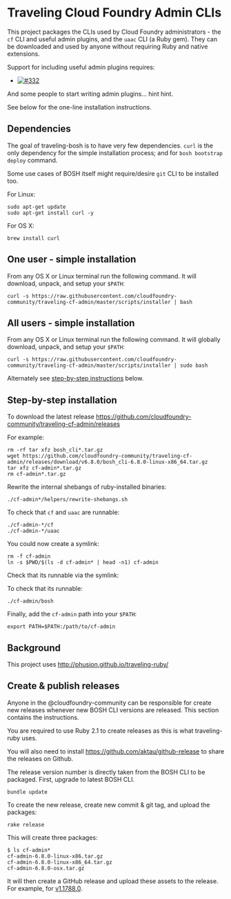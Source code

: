 Traveling Cloud Foundry Admin CLIs
==================================

This project packages the CLIs used by Cloud Foundry administrators - the `cf` CLI and useful admin plugins, and the `uaac` CLI (a Ruby gem). They can be downloaded and used by anyone without requiring Ruby and native extensions.

Support for including useful admin plugins requires:

-	[![#332](https://github-shields.cfapps.io/github/cloudfoundry/cli/issues/332.svg?style=flat)](https://github-shields.cfapps.io/github/cloudfoundry/cli/issues/332)

And some people to start writing admin plugins... hint hint.

See below for the one-line installation instructions.

Dependencies
------------

The goal of traveling-bosh is to have very few dependencies. `curl` is the only dependency for the simple installation process; and for `bosh bootstrap deploy` command.

Some use cases of BOSH itself might require/desire `git` CLI to be installed too.

For Linux:

```
sudo apt-get update
sudo apt-get install curl -y
```

For OS X:

```
brew install curl
```

One user - simple installation
------------------------------

From any OS X or Linux terminal run the following command. It will download, unpack, and setup your `$PATH`:

```
curl -s https://raw.githubusercontent.com/cloudfoundry-community/traveling-cf-admin/master/scripts/installer | bash
```

All users - simple installation
-------------------------------

From any OS X or Linux terminal run the following command. It will globally download, unpack, and setup your `$PATH`:

```
curl -s https://raw.githubusercontent.com/cloudfoundry-community/traveling-cf-admin/master/scripts/installer | sudo bash
```

Alternately see [step-by-step instructions](#step-by-step-installation) below.

Step-by-step installation
-------------------------

To download the latest release https://github.com/cloudfoundry-community/traveling-cf-admin/releases

For example:

```
rm -rf tar xfz bosh_cli*.tar.gz
wget https://github.com/cloudfoundry-community/traveling-cf-admin/releases/download/v6.8.0/bosh_cli-6.8.0-linux-x86_64.tar.gz
tar xfz cf-admin*.tar.gz
rm cf-admin*.tar.gz
```

Rewrite the internal shebangs of ruby-installed binaries:

```
./cf-admin*/helpers/rewrite-shebangs.sh
```

To check that `cf` and `uaac` are runnable:

```
./cf-admin-*/cf
./cf-admin-*/uaac
```

You could now create a symlink:

```
rm -f cf-admin
ln -s $PWD/$(ls -d cf-admin* | head -n1) cf-admin
```

Check that its runnable via the symlink:

To check that its runnable:

```
./cf-admin/bosh
```

Finally, add the `cf-admin` path into your `$PATH`:

```
export PATH=$PATH:/path/to/cf-admin
```

Background
----------

This project uses http://phusion.github.io/traveling-ruby/

Create & publish releases
-------------------------

Anyone in the @cloudfoundry-community can be responsible for create new releases whenever new BOSH CLI versions are released. This section contains the instructions.

You are required to use Ruby 2.1 to create releases as this is what traveling-ruby uses.

You will also need to install https://github.com/aktau/github-release to share the releases on Github.

The release version number is directly taken from the BOSH CLI to be packaged. First, upgrade to latest BOSH CLI.

```
bundle update
```

To create the new release, create new commit & git tag, and upload the packages:

```
rake release
```

This will create three packages:

```
$ ls cf-admin*
cf-admin-6.8.0-linux-x86.tar.gz
cf-admin-6.8.0-linux-x86_64.tar.gz
cf-admin-6.8.0-osx.tar.gz
```

It will then create a GitHub release and upload these assets to the release. For example, for [v1.1788.0](https://github.com/cloudfoundry-community/traveling-bosh/releases/tag/v1.2788.0).
